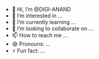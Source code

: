 - 👋 Hi, I’m @DIGI-ANAND
- 👀 I’m interested in ...
- 🌱 I’m currently learning ...
- 💞️ I’m looking to collaborate on ...
- 📫 How to reach me ...
- 😄 Pronouns: ...
- ⚡ Fun fact: ...

<!---
DIGI-ANAND/DIGI-ANAND is a ✨ special ✨ repository because its `README.md` (this file) appears on your GitHub profile.
You can click the Preview link to take a look at your changes.
--->
